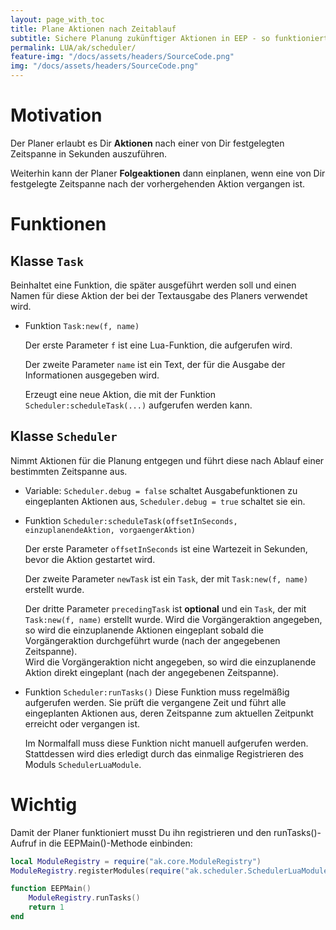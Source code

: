 ```yaml
---
layout: page_with_toc
title: Plane Aktionen nach Zeitablauf
subtitle: Sichere Planung zukünftiger Aktionen in EEP - so funktioniert die Ampelsteuerung auch in 10-facher Geschwindigkeit.
permalink: LUA/ak/scheduler/
feature-img: "/docs/assets/headers/SourceCode.png"
img: "/docs/assets/headers/SourceCode.png"
---
```


# Motivation

Der Planer erlaubt es Dir **Aktionen** nach einer von Dir festgelegten Zeitspanne in Sekunden auszuführen.

Weiterhin kann der Planer **Folgeaktionen** dann einplanen, wenn eine von Dir festgelegte Zeitspanne nach der vorhergehenden Aktion vergangen ist.

# Funktionen

## Klasse `Task`

Beinhaltet eine Funktion, die später ausgeführt werden soll und einen Namen für diese Aktion der bei der Textausgabe des Planers verwendet wird.

- Funktion `Task:new(f, name)`

  Der erste Parameter `f` ist eine Lua-Funktion, die aufgerufen wird.

  Der zweite Parameter `name` ist ein Text, der für die Ausgabe der Informationen ausgegeben wird.

  Erzeugt eine neue Aktion, die mit der Funktion `Scheduler:scheduleTask(...)` aufgerufen werden kann.

## Klasse `Scheduler`

Nimmt Aktionen für die Planung entgegen und führt diese nach Ablauf einer bestimmten Zeitspanne aus.

- Variable: `Scheduler.debug = false` schaltet Ausgabefunktionen zu eingeplanten Aktionen aus, `Scheduler.debug = true` schaltet sie ein.

- Funktion `Scheduler:scheduleTask(offsetInSeconds, einzuplanendeAktion, vorgaengerAktion)`

  Der erste Parameter `offsetInSeconds` ist eine Wartezeit in Sekunden, bevor die Aktion gestartet wird.

  Der zweite Parameter `newTask` ist ein `Task`, der mit `Task:new(f, name)` erstellt wurde.

  Der dritte Parameter `precedingTask` ist **optional** und ein `Task`, der mit `Task:new(f, name)` erstellt wurde. Wird die Vorgängeraktion angegeben, so wird die einzuplanende Aktionen eingeplant sobald die Vorgängeraktion durchgeführt wurde (nach der angegebenen Zeitspanne).<br>
  Wird die Vorgängeraktion nicht angegeben, so wird die einzuplanende Aktion direkt eingeplant (nach der angegebenen Zeitspanne).

- Funktion `Scheduler:runTasks()`
  Diese Funktion muss regelmäßig aufgerufen werden. Sie prüft die vergangene Zeit und führt alle eingeplanten Aktionen aus, deren Zeitspanne zum aktuellen Zeitpunkt erreicht oder vergangen ist.

  Im Normalfall muss diese Funktion nicht manuell aufgerufen werden. Stattdessen wird dies erledigt durch das einmalige Registrieren des Moduls `SchedulerLuaModule`.

# Wichtig

Damit der Planer funktioniert musst Du ihn registrieren und den runTasks()-Aufruf in die EEPMain()-Methode einbinden:

```lua
local ModuleRegistry = require("ak.core.ModuleRegistry")
ModuleRegistry.registerModules(require("ak.scheduler.SchedulerLuaModule"))

function EEPMain()
    ModuleRegistry.runTasks()
    return 1
end
```
